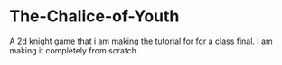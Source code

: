 # The-Chalice-of-Youth
 A 2d knight game that i am making the tutorial for for a class final. I am making it completely from scratch.
